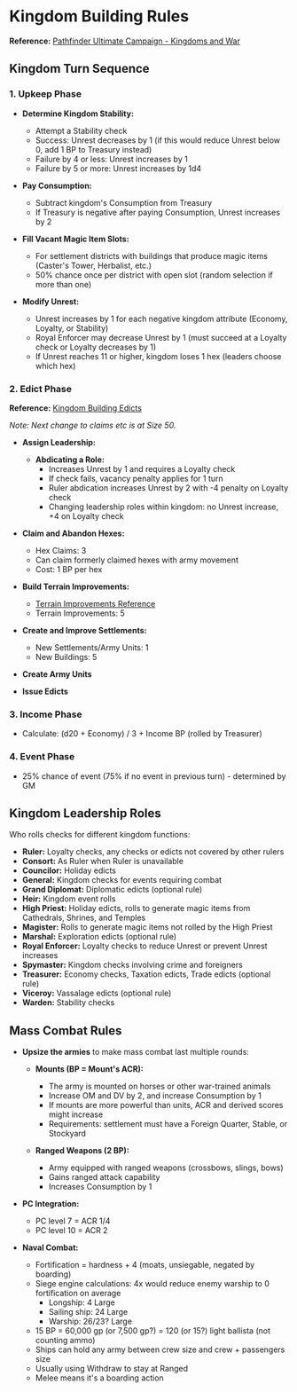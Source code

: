 # Kingdom Building Rules

**Reference:** [Pathfinder Ultimate Campaign - Kingdoms and War](https://legacy.aonprd.com/ultimateCampaign/kingdomsAndWar.html)

## Kingdom Turn Sequence

### 1. Upkeep Phase

- **Determine Kingdom Stability:** 
  - Attempt a Stability check
  - Success: Unrest decreases by 1 (if this would reduce Unrest below 0, add 1 BP to Treasury instead)
  - Failure by 4 or less: Unrest increases by 1
  - Failure by 5 or more: Unrest increases by 1d4

- **Pay Consumption:** 
  - Subtract kingdom's Consumption from Treasury
  - If Treasury is negative after paying Consumption, Unrest increases by 2

- **Fill Vacant Magic Item Slots:** 
  - For settlement districts with buildings that produce magic items (Caster's Tower, Herbalist, etc.)
  - 50% chance once per district with open slot (random selection if more than one)

- **Modify Unrest:** 
  - Unrest increases by 1 for each negative kingdom attribute (Economy, Loyalty, or Stability)
  - Royal Enforcer may decrease Unrest by 1 (must succeed at a Loyalty check or Loyalty decreases by 1)
  - If Unrest reaches 11 or higher, kingdom loses 1 hex (leaders choose which hex)

### 2. Edict Phase

**Reference:** [Kingdom Building Edicts](https://www.d20pfsrd.com/gamemastering/other-rules/kingdom-building/edicts/)

*Note: Next change to claims etc is at Size 50.*

- **Assign Leadership:**
  - **Abdicating a Role:**
    - Increases Unrest by 1 and requires a Loyalty check
    - If check fails, vacancy penalty applies for 1 turn
    - Ruler abdication increases Unrest by 2 with -4 penalty on Loyalty check
    - Changing leadership roles within kingdom: no Unrest increase, +4 on Loyalty check

- **Claim and Abandon Hexes:**
  - Hex Claims: 3
  - Can claim formerly claimed hexes with army movement
  - Cost: 1 BP per hex

- **Build Terrain Improvements:**
  - [Terrain Improvements Reference](https://www.d20pfsrd.com/gamemastering/other-rules/kingdom-building/settlements/terrain-improvements)
  - Terrain Improvements: 5

- **Create and Improve Settlements:**
  - New Settlements/Army Units: 1
  - New Buildings: 5

- **Create Army Units**

- **Issue Edicts**

### 3. Income Phase
- Calculate: (d20 + Economy) / 3 + Income BP (rolled by Treasurer)

### 4. Event Phase
- 25% chance of event (75% if no event in previous turn) - determined by GM

## Kingdom Leadership Roles

Who rolls checks for different kingdom functions:

- **Ruler:** Loyalty checks, any checks or edicts not covered by other rulers
- **Consort:** As Ruler when Ruler is unavailable
- **Councilor:** Holiday edicts
- **General:** Kingdom checks for events requiring combat
- **Grand Diplomat:** Diplomatic edicts (optional rule)
- **Heir:** Kingdom event rolls
- **High Priest:** Holiday edicts, rolls to generate magic items from Cathedrals, Shrines, and Temples
- **Magister:** Rolls to generate magic items not rolled by the High Priest
- **Marshal:** Exploration edicts (optional rule)
- **Royal Enforcer:** Loyalty checks to reduce Unrest or prevent Unrest increases
- **Spymaster:** Kingdom checks involving crime and foreigners
- **Treasurer:** Economy checks, Taxation edicts, Trade edicts (optional rule)
- **Viceroy:** Vassalage edicts (optional rule)
- **Warden:** Stability checks

## Mass Combat Rules

- **Upsize the armies** to make mass combat last multiple rounds:
  - **Mounts (BP = Mount's ACR):** 
    - The army is mounted on horses or other war-trained animals
    - Increase OM and DV by 2, and increase Consumption by 1
    - If mounts are more powerful than units, ACR and derived scores might increase
    - Requirements: settlement must have a Foreign Quarter, Stable, or Stockyard

  - **Ranged Weapons (2 BP):** 
    - Army equipped with ranged weapons (crossbows, slings, bows)
    - Gains ranged attack capability
    - Increases Consumption by 1

- **PC Integration:**
  - PC level 7 = ACR 1/4
  - PC level 10 = ACR 2

- **Naval Combat:**
  - Fortification = hardness + 4 (moats, unsiegable, negated by boarding)
  - Siege engine calculations: 4x would reduce enemy warship to 0 fortification on average
    - Longship: 4 Large
    - Sailing ship: 24 Large
    - Warship: 26/23? Large
  - 15 BP = 60,000 gp (or 7,500 gp?) = 120 (or 15?) light ballista (not counting ammo)
  - Ships can hold any army between crew size and crew + passengers size
  - Usually using Withdraw to stay at Ranged
  - Melee means it's a boarding action
